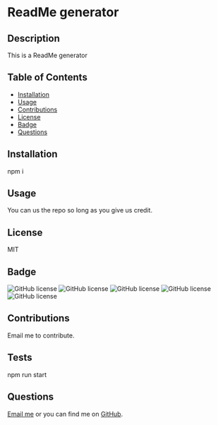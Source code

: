 # ReadMe generator

## Description

This is a ReadMe generator

## Table of Contents

- [Installation](#installation)
- [Usage](#usage)
- [Contributions](#contributions)
- [License](#license)
- [Badge](#badge)
- [Questions](#questions)

## Installation

npm i


## Usage
 You can us the repo so long as you give us credit.

## License

MIT

## Badge
![GitHub license](https://img.shields.io/badge/MIT-license-pink) ![GitHub license](https://img.shields.io/badge/Unilicense-license-green) ![GitHub license](https://img.shields.io/badge/MS_--_PL-license-red) ![GitHub license](https://img.shields.io/badge/apache_2.0-license-gold) ![GitHub license](https://img.shields.io/badge/ISC-license-silver)

## Contributions

Email me to contribute.

## Tests

npm run start

## Questions 

[Email me](mailto:raheemsenegal@outlook.com) or you can find me on [GitHub](https://github.com/rs0579).
